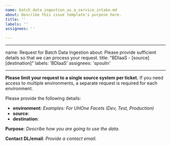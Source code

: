 ```yaml
---
name: batch_data_ingestion_as_a_service_intake.md
about: Describe this issue template's purpose here.
title: ''
labels: ''
assignees: ''

---
```


---
name: Request for Batch Data Ingestion
about: Please provide sufficient details so that we can process your request.
title: "BDIaaS - [source] [destination]"
labels: 'BDIaaS'
assignees: 'spoulin'

---

**Please limit your request to a single source system per ticket.**  If you need access to multiple environments, a separate request is required for each environment.

Please provide the following details:
* **environment**: _Examples: For UHOne Facets (Dev, Test, Production)_
* **source**: 
* **destination**: 

**Purpose**: _Describe how you are going to use the data._

**Contact DL/email**: _Provide a contact email._
